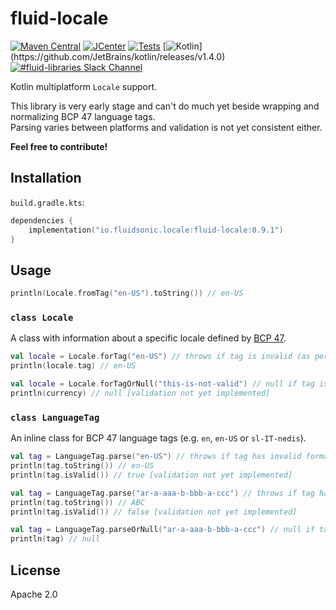 fluid-locale
============

[![Maven Central](https://img.shields.io/maven-central/v/io.fluidsonic.locale/fluid-locale?label=Maven%20Central)](https://search.maven.org/artifact/io.fluidsonic.locale/fluid-locale)
[![JCenter](https://img.shields.io/bintray/v/fluidsonic/kotlin/locale?label=JCenter)](https://bintray.com/fluidsonic/kotlin/locale)
[![Tests](https://github.com/fluidsonic/fluid-locale/workflows/Tests/badge.svg)](https://github.com/fluidsonic/fluid-locale/actions?workflow=Tests)
[![Kotlin](https://img.shields.io/badge/Kotlin-1.4.0%20(Darwin,%20JVM,%20JS)-blue.svg)](https://github.com/JetBrains/kotlin/releases/v1.4.0)
[![#fluid-libraries Slack Channel](https://img.shields.io/badge/slack-%23fluid--libraries-543951.svg?label=Slack)](https://kotlinlang.slack.com/messages/C7UDFSVT2/)

Kotlin multiplatform `Locale` support.

This library is very early stage and can't do much yet beside wrapping and normalizing BCP 47 language tags.  
Parsing varies between platforms and validation is not yet consistent either.

**Feel free to contribute!**



Installation
------------

`build.gradle.kts`:
```kotlin
dependencies {
    implementation("io.fluidsonic.locale:fluid-locale:0.9.1")
}
```



Usage
-----

```kotlin
println(Locale.fromTag("en-US").toString()) // en-US
```

### `class Locale`

A class with information about a specific locale defined by [BCP 47](https://tools.ietf.org/html/bcp47).

```kotlin
val locale = Locale.forTag("en-US") // throws if tag is invalid (as per BCP 47) or has an invalid format [validation not yet implemented]
println(locale.tag) // en-US
```

```kotlin
val locale = Locale.forTagOrNull("this-is-not-valid") // null if tag is invalid (as per BCP 47) or has an invalid format [validation not yet implemented]
println(currency) // null [validation not yet implemented]
```

### `class LanguageTag`

An inline class for BCP 47 language tags (e.g. `en`, `en-US` or `sl-IT-nedis`).

```kotlin
val tag = LanguageTag.parse("en-US") // throws if tag has invalid format [validation not yet implemented]
println(tag.toString()) // en-US
println(tag.isValid()) // true [validation not yet implemented]
```

```kotlin
val tag = LanguageTag.parse("ar-a-aaa-b-bbb-a-ccc") // throws if tag has invalid format [validation not yet implemented]
println(tag.toString()) // ABC
println(tag.isValid()) // false [validation not yet implemented]
```

```kotlin
val tag = LanguageTag.parseOrNull("ar-a-aaa-b-bbb-a-ccc") // null if tag has invalid format [validation not yet implemented]
println(tag) // null
```



License
-------

Apache 2.0
